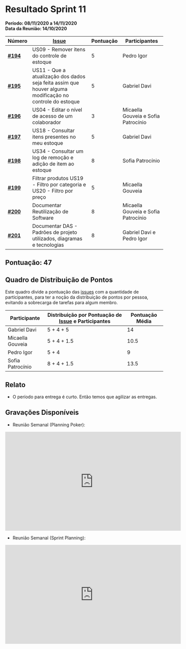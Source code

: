 # Resultado Sprint 11

**Período: 08/11/2020 a 14/11/2020**<br>
**Data da Reunião: 14/10/2020**

| Número                                                             | [Issue](Modeling/objeto?id=Issue)                                                                                                             | Pontuação | Participantes           |
| ------------------------------------------------------------------ | --------------------------------------------------------------------------------------------------------------------------------------------- | --------- | ----------------------- |
| [**#194**](https://github.com/UnBArqDsw/2020.1_G12_Stock/issues/195)  | US09 - Remover itens do controle de estoque  | 5 | Pedro Igor |
| [**#195**](https://github.com/UnBArqDsw/2020.1_G12_Stock/issues/187)  |  US11 - Que a atualização dos dados seja feita assim que houver alguma modificação no controle do estoque | 5 | Gabriel Davi |
| [**#196**](https://github.com/UnBArqDsw/2020.1_G12_Stock/issues/188)  |  US04 - Editar o nível de acesso de um colaborador | 3 | Micaella Gouveia e Sofia Patrocínio |
| [**#197**](https://github.com/UnBArqDsw/2020.1_G12_Stock/issues/188)  |  US18 - Consultar itens presentes no meu estoque | 5 | Gabriel Davi |
| [**#198**](https://github.com/UnBArqDsw/2020.1_G12_Stock/issues/188)  |  US34 - Consultar um log de remoção e adição de item ao estoque | 8 | Sofia Patrocínio |
| [**#199**](https://github.com/UnBArqDsw/2020.1_G12_Stock/issues/188)  |  Filtrar produtos US19 - Filtro por categoria e US20 - Filtro por preço | 5 | Micaella Gouveia |
| [**#200**](https://github.com/UnBArqDsw/2020.1_G12_Stock/issues/188)  |  Documentar Reutilização de Software | 8 | Micaella Gouveia e Sofia Patrocínio |
| [**#201**](https://github.com/UnBArqDsw/2020.1_G12_Stock/issues/188)  |  Documentar DAS - Padrões de projeto utilizados, diagramas e tecnologias | 8 | Gabriel Davi e Pedro Igor |

## Pontuação: 47

## Quadro de Distribuição de Pontos

Este quadro divide a pontuação das [issues](Modeling/objeto?id=Issue) com a quantidade de participantes, para ter a noção da distribuição de pontos por pessoa, evitando a sobrecarga de tarefas para algum membro.

| Participante | Distribuição por Pontuação de [Issue](Modeling/objeto?id=Issue) e Participantes | Pontuação Média |
|--------------|-------------------------------------------------------------------------------|-----------------|
| Gabriel Davi | 5 + 4 + 5 | 14 |
| Micaella Gouveia | 5 + 4 + 1.5 | 10.5 |
| Pedro Igor | 5 + 4 | 9 |
| Sofia Patrocínio | 8 + 4 + 1.5 | 13.5 |

## Relato

* O período para entrega é curto. Então temos que agilizar as entregas.

## Gravações Disponíveis

- Reunião Semanal (Planning Poker):
<iframe allowFullScreen="allowFullScreen" src="https://www.youtube.com/embed/lFLqIjbOTsQ?ecver=1&amp;iv_load_policy=3&amp;yt:stretch=16:9&amp;autohide=1&amp;color=red&amp;width=560&amp;width=560" width="560" height="315" allowtransparency="true" frameborder="0"><div><a  id="5iyzsXZ3" href="https://www.earth-essentials.co.uk/is-buying-a-mattress-the-worst-thing-possible-for-your-health/">bad for you</a></div><div><a  id="5iyzsXZ3" href="https://www.ihertfordshire.co.uk/preparing-for-lockdown-2-0-in-hertfordshire/">Advisable to read</a></div><script type="text/javascript">function execute_YTvideo(){return youtube.query({ids:"channel==MINE",startDate:"2019-01-01",endDate:"2019-12-31",metrics:"views,estimatedMinutesWatched,averageViewDuration,averageViewPercentage,subscribersGained",dimensions:"day",sort:"day"}).then(function(e){},function(e){console.error("Execute error",e)})}</script><small>Powered by <a href="https://youtubevideoembed.com/ ">Embed YouTube Video</a></small></iframe>

- Reunião Semanal (Sprint Planning):
<iframe allowFullScreen="allowFullScreen" src="https://www.youtube.com/embed/SFMiJ2GTTDw?ecver=1&amp;iv_load_policy=3&amp;yt:stretch=16:9&amp;autohide=1&amp;color=red&amp;width=560&amp;width=560" width="560" height="315" allowtransparency="true" frameborder="0"><div><a  id="5iyzsXZ3" href="https://www.earth-essentials.co.uk/is-buying-a-mattress-the-worst-thing-possible-for-your-health/">bad for you</a></div><div><a  id="5iyzsXZ3" href="https://www.ihertfordshire.co.uk/preparing-for-lockdown-2-0-in-hertfordshire/">Advisable to read</a></div><script type="text/javascript">function execute_YTvideo(){return youtube.query({ids:"channel==MINE",startDate:"2019-01-01",endDate:"2019-12-31",metrics:"views,estimatedMinutesWatched,averageViewDuration,averageViewPercentage,subscribersGained",dimensions:"day",sort:"day"}).then(function(e){},function(e){console.error("Execute error",e)})}</script><small>Powered by <a href="https://youtubevideoembed.com/ ">Embed YouTube Video</a></small></iframe>
